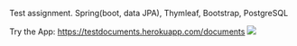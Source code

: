 Test assignment. Spring(boot, data JPA), Thymleaf, Bootstrap, PostgreSQL

Try the App:
https://testdocuments.herokuapp.com/documents
<img src="../../diagram.jpg"/>
